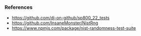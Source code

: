 ### References

- https://github.com/dj-on-github/sp800_22_tests
- https://github.com/InsaneMonster/NistRng
- https://www.npmjs.com/package/nist-randomness-test-suite

